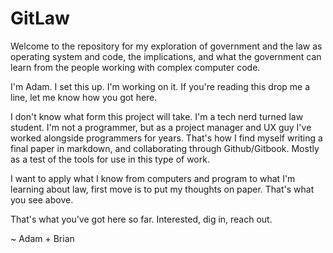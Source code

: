 # GitLaw

Welcome to the repository for my exploration of government and the law as operating system and code, the implications, and what the government can learn from the people working with complex computer code.

I'm Adam. I set this up. I'm working on it. If you're reading this drop me a line, let me know how you got here.

I don't know what form this project will take. I'm a tech nerd turned law student. I'm not a programmer, but as a project manager and UX guy I've worked alongside programmers for years. That's how I find myself writing a final paper in markdown, and collaborating through Github/Gitbook. Mostly as a test of the tools for use in this type of work.

I want to apply what I know from computers and program to what I'm learning about law, first move is to put my thoughts on paper. That's what you see above.

That's what you've got here so far. Interested, dig in, reach out.

~ Adam + Brian
